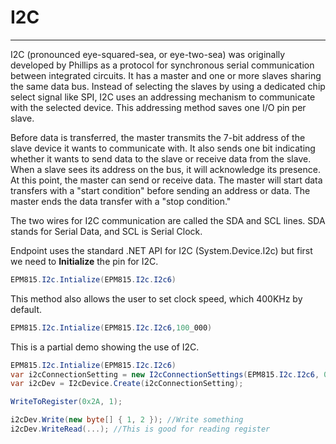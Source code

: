# I2C
---
I2C (pronounced eye-squared-sea, or eye-two-sea) was originally developed by Phillips as a protocol for synchronous serial communication between integrated circuits. It has a master and one or more slaves sharing the same data bus. Instead of selecting the slaves by using a dedicated chip select signal like SPI, I2C uses an addressing mechanism to communicate with the selected device. This addressing method saves one I/O pin per slave.

Before data is transferred, the master transmits the 7-bit address of the slave device it wants to communicate with. It also sends one bit indicating whether it wants to send data to the slave or receive data from the slave. When a slave sees its address on the bus, it will acknowledge its presence. At this point, the master can send or receive data. The master will start data transfers with a "start condition" before sending an address or data. The master ends the data transfer with a "stop condition."

The two wires for I2C communication are called the SDA and SCL lines. SDA stands for Serial Data, and SCL is Serial Clock.

Endpoint uses the standard .NET API for I2C (System.Device.I2c) but first we need to **Initialize** the pin for I2C. 

```cs
EPM815.I2c.Intialize(EPM815.I2c.I2c6)
```

This method also allows the user to set clock speed, which 400KHz by default. 

```cs
EPM815.I2c.Intialize(EPM815.I2c.I2c6,100_000)
```

This is a partial demo showing the use of I2C.

```cs
EPM815.I2c.Intialize(EPM815.I2c.I2c6)
var i2cConnectionSetting = new I2cConnectionSettings(EPM815.I2c.I2c6, 0x1C);
var i2cDev = I2cDevice.Create(i2cConnectionSetting);

WriteToRegister(0x2A, 1);

i2cDev.Write(new byte[] { 1, 2 }); //Write something
i2cDev.WriteRead(...); //This is good for reading register
```
